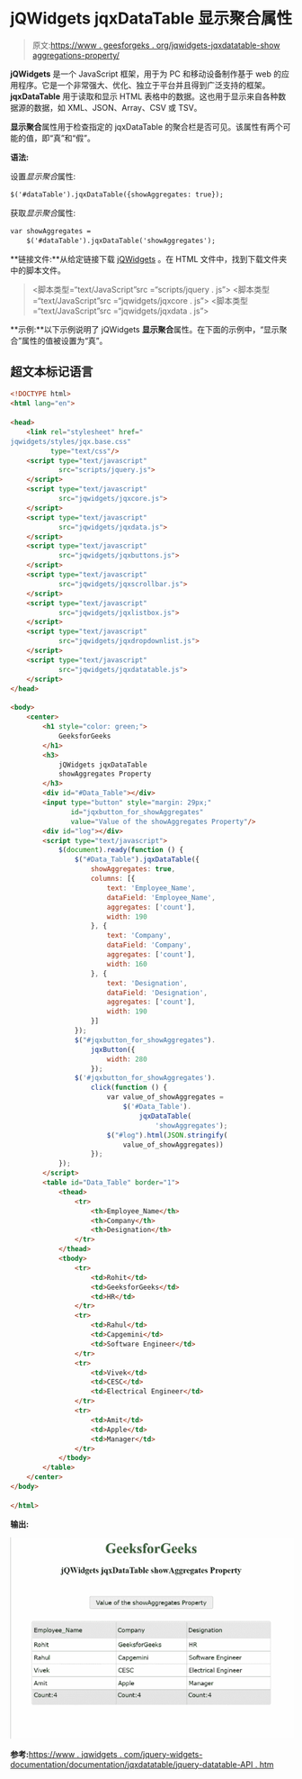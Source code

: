 # jQWidgets jqxDataTable 显示聚合属性

> 原文:[https://www . geesforgeks . org/jqwidgets-jqxdatatable-show aggregations-property/](https://www.geeksforgeeks.org/jqwidgets-jqxdatatable-showaggregates-property/)

**jQWidgets** 是一个 JavaScript 框架，用于为 PC 和移动设备制作基于 web 的应用程序。它是一个非常强大、优化、独立于平台并且得到广泛支持的框架。 **jqxDataTable** 用于读取和显示 HTML 表格中的数据。这也用于显示来自各种数据源的数据，如 XML、JSON、Array、CSV 或 TSV。

**显示聚合**属性用于检查指定的 jqxDataTable 的聚合栏是否可见。该属性有两个可能的值，即“真”和“假”。

**语法:**

设置*显示聚合*属性:

```html
$('#dataTable').jqxDataTable({showAggregates: true});  
```

获取*显示聚合*属性:

```html
var showAggregates = 
    $('#dataTable').jqxDataTable('showAggregates'); 
```

**链接文件:**从给定链接下载 [jQWidgets](https://www.jqwidgets.com/download/) 。在 HTML 文件中，找到下载文件夹中的脚本文件。

> <link rel="”stylesheet”" href="”jqwidgets/styles/jqx.base.css”" type="”text/css”">
> <脚本类型=“text/JavaScript”src =“scripts/jquery . js”></script>
> <脚本类型=“text/JavaScript”src =“jqwidgets/jqxcore . js”></script>
> <脚本类型=“text/JavaScript”src =“jqwidgets/jqxdata . js”>

**示例:**以下示例说明了 jQWidgets **显示聚合**属性。在下面的示例中，“显示聚合”属性的值被设置为“真”。

## 超文本标记语言

```html
<!DOCTYPE html>
<html lang="en">

<head>
    <link rel="stylesheet" href="
jqwidgets/styles/jqx.base.css" 
          type="text/css"/>
    <script type="text/javascript" 
            src="scripts/jquery.js">
    </script>
    <script type="text/javascript" 
            src="jqwidgets/jqxcore.js">
    </script>
    <script type="text/javascript" 
            src="jqwidgets/jqxdata.js">
    </script>
    <script type="text/javascript" 
            src="jqwidgets/jqxbuttons.js">
    </script>
    <script type="text/javascript" 
            src="jqwidgets/jqxscrollbar.js">
    </script>
    <script type="text/javascript" 
            src="jqwidgets/jqxlistbox.js">
    </script>
    <script type="text/javascript" 
            src="jqwidgets/jqxdropdownlist.js">
    </script>
    <script type="text/javascript" 
            src="jqwidgets/jqxdatatable.js">
    </script>
</head>

<body>
    <center>
        <h1 style="color: green;">
            GeeksforGeeks
        </h1>
        <h3>
            jQWidgets jqxDataTable 
            showAggregates Property
        </h3>
        <div id="#Data_Table"></div>
        <input type="button" style="margin: 29px;" 
               id="jqxbutton_for_showAggregates"
               value="Value of the showAggregates Property"/>
        <div id="log"></div>
        <script type="text/javascript">
            $(document).ready(function () {
                $("#Data_Table").jqxDataTable({
                    showAggregates: true,
                    columns: [{
                        text: 'Employee_Name',
                        dataField: 'Employee_Name',
                        aggregates: ['count'],
                        width: 190
                    }, {
                        text: 'Company',
                        dataField: 'Company',
                        aggregates: ['count'],
                        width: 160
                    }, {
                        text: 'Designation',
                        dataField: 'Designation',
                        aggregates: ['count'],
                        width: 190
                    }]
                });
                $("#jqxbutton_for_showAggregates").
                    jqxButton({
                        width: 280
                    });
                $('#jqxbutton_for_showAggregates').
                    click(function () {
                        var value_of_showAggregates =
                            $('#Data_Table').
                                jqxDataTable(
                                    'showAggregates');
                        $("#log").html(JSON.stringify(
                            value_of_showAggregates))
                    });
            });
        </script>
        <table id="Data_Table" border="1">
            <thead>
                <tr>
                    <th>Employee_Name</th>
                    <th>Company</th>
                    <th>Designation</th>
                </tr>
            </thead>
            <tbody>
                <tr>
                    <td>Rohit</td>
                    <td>GeeksforGeeks</td>
                    <td>HR</td>
                </tr>
                <tr>
                    <td>Rahul</td>
                    <td>Capgemini</td>
                    <td>Software Engineer</td>
                </tr>
                <tr>
                    <td>Vivek</td>
                    <td>CESC</td>
                    <td>Electrical Engineer</td>
                </tr>
                <tr>
                    <td>Amit</td>
                    <td>Apple</td>
                    <td>Manager</td>
                </tr>
            </tbody>
        </table>
    </center>
</body>

</html>
```

**输出:**

![](img/2957c7632570ef64b0b258b1e63e7f66.png)

**参考:**[https://www . jqwidgets . com/jquery-widgets-documentation/documentation/jqxdatatable/jquery-datatable-API . htm](https://www.jqwidgets.com/jquery-widgets-documentation/documentation/jqxdatatable/jquery-datatable-api.htm)